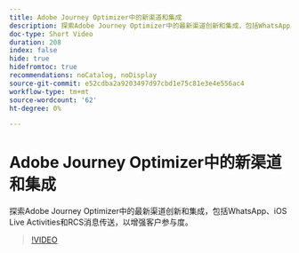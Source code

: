 ```yaml
---
title: Adobe Journey Optimizer中的新渠道和集成
description: 探索Adobe Journey Optimizer中的最新渠道创新和集成，包括WhatsApp、iOS Live Activities和RCS消息传送，以增强客户参与度。
doc-type: Short Video
duration: 208
index: false
hide: true
hidefromtoc: true
recommendations: noCatalog, noDisplay
source-git-commit: e52cdba2a9203497d97cbd1e75c81e3e4e556ac4
workflow-type: tm+mt
source-wordcount: '62'
ht-degree: 0%

---
```



# Adobe Journey Optimizer中的新渠道和集成

探索Adobe Journey Optimizer中的最新渠道创新和集成，包括WhatsApp、iOS Live Activities和RCS消息传送，以增强客户参与度。

<!-- 62_S520_3442520_207_new-channels-and-integrations-in-adobe-journey-optimizer -->
>[!VIDEO](https://video.tv.adobe.com/v/3460352/?learn=on&enablevpops=true&captions=chi_hans)
